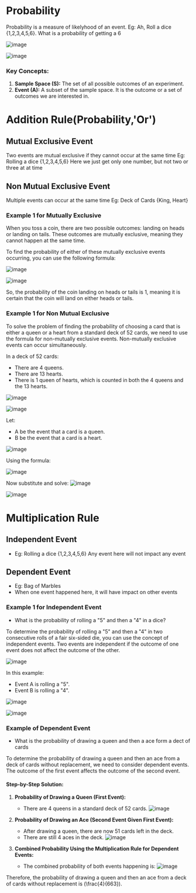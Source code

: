 # Probability
Probability is a measure of likelyhood of an event.
Eg: Ah, Roll a dice {1,2,3,4,5,6}. What is a probability of getting a 6

![image](https://github.com/user-attachments/assets/c5cd0cc4-5bbd-4082-a963-3e7605645eda)

![image](https://github.com/user-attachments/assets/6b01a797-17ea-45b5-96dd-afc38bbee815)

### Key Concepts:
1. **Sample Space (S):** The set of all possible outcomes of an experiment.
2. **Event (A):** A subset of the sample space. It is the outcome or a set of outcomes we are interested in.

# Addition Rule(Probability,'Or')
## Mutual Exclusive Event
Two events are mutual exclusive if they cannot occur at the same time
Eg: Rolling a dice {1,2,3,4,5,6} Here we just get only one number, but not two or three at at time

## Non Mutual Exclusive Event
Multiple events can occur at the same time
Eg: Deck of Cards {King, Heart}

### Example 1 for Mutually Exclusive
When you toss a coin, there are two possible outcomes: landing on heads or landing on tails. These outcomes are mutually exclusive, meaning they cannot happen at the same time. 

To find the probability of either of these mutually exclusive events occurring, you can use the following formula:

![image](https://github.com/user-attachments/assets/8b54ff3e-9d04-4120-a5dd-9118f290be44)

![image](https://github.com/user-attachments/assets/7b246ca7-8ac6-43ef-941d-305506c49c42)

So, the probability of the coin landing on heads or tails is 1, meaning it is certain that the coin will land on either heads or tails.

### Example 1 for Non Mutual Exclusive
To solve the problem of finding the probability of choosing a card that is either a queen or a heart from a standard deck of 52 cards, we need to use the formula for non-mutually exclusive events. Non-mutually exclusive events can occur simultaneously. 

In a deck of 52 cards:
- There are 4 queens.
- There are 13 hearts.
- There is 1 queen of hearts, which is counted in both the 4 queens and the 13 hearts.

![image](https://github.com/user-attachments/assets/cbc0257f-9a3f-46dd-9cc9-67419c96c7b6)

![image](https://github.com/user-attachments/assets/0d2596f3-f588-4a28-90ce-65865823d0ec)

Let:
- A be the event that a card is a queen.
- B be the event that a card is a heart.

![image](https://github.com/user-attachments/assets/a8b43d20-86df-4c4d-a930-71a3a8be9a37)

Using the formula:

![image](https://github.com/user-attachments/assets/1a89c1d8-73e8-4ad3-8508-e9e49cb66913)

Now substitute and solve:
![image](https://github.com/user-attachments/assets/5194664c-8df6-4d12-866c-e83225cc81f1)

![image](https://github.com/user-attachments/assets/49da69c7-5962-4854-bd7e-7f54308b08b5)

# Multiplication Rule
## Independent Event
- Eg: Rolling a dice {1,2,3,4,5,6}
Any event here will not impact any event

## Dependent Event
- Eg: Bag of Marbles
- When one event happened here, it will have impact on other events

### Example 1 for Independent Event
- What is the probability of rolling a "5" and then a "4" in a dice?

To determine the probability of rolling a "5" and then a "4" in two consecutive rolls of a fair six-sided die, you can use the concept of independent events. Two events are independent if the outcome of one event does not affect the outcome of the other.

![image](https://github.com/user-attachments/assets/f71c2297-7c7f-4da3-9d41-d1600bca0cd6)

In this example:
- Event A is rolling a "5".
- Event B is rolling a "4".

![image](https://github.com/user-attachments/assets/76849ec0-5a85-4032-8307-11492805c494)

![image](https://github.com/user-attachments/assets/e102984b-7119-42d2-a880-03d10224e494)

### Example of Dependent Event
- What is the probability of drawing a queen and then a ace form a dect of cards

To determine the probability of drawing a queen and then an ace from a deck of cards without replacement, we need to consider dependent events. The outcome of the first event affects the outcome of the second event.

#### Step-by-Step Solution:

1. **Probability of Drawing a Queen (First Event):**
   - There are 4 queens in a standard deck of 52 cards.
   ![image](https://github.com/user-attachments/assets/ed16b421-f884-4ccb-b432-e1e5027d597e)


2. **Probability of Drawing an Ace (Second Event Given First Event):**
   - After drawing a queen, there are now 51 cards left in the deck.
   - There are still 4 aces in the deck.
   ![image](https://github.com/user-attachments/assets/249c8969-61d0-4399-b7f9-64ca0f47cbbc)


3. **Combined Probability Using the Multiplication Rule for Dependent Events:**
   - The combined probability of both events happening is:
   ![image](https://github.com/user-attachments/assets/b92ec3a8-6c8d-4062-953a-ebf34040af8b)

Therefore, the probability of drawing a queen and then an ace from a deck of cards without replacement is \(\frac{4}{663}\).
